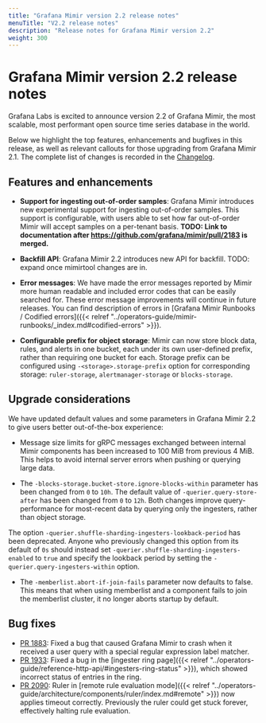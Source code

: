 ```yaml
---
title: "Grafana Mimir version 2.2 release notes"
menuTitle: "V2.2 release notes"
description: "Release notes for Grafana Mimir version 2.2"
weight: 300
---
```


# Grafana Mimir version 2.2 release notes

Grafana Labs is excited to announce version 2.2 of Grafana Mimir, the most scalable, most performant open source time series database in the world.

Below we highlight the top features, enhancements and bugfixes in this release, as well as relevant callouts for those upgrading from Grafana Mimir 2.1.
The complete list of changes is recorded in the [Changelog](https://github.com/grafana/mimir/blob/main/CHANGELOG.md).

## Features and enhancements

- **Support for ingesting out-of-order samples**: Grafana Mimir introduces new experimental support for ingesting out-of-order samples.
  This support is configurable, with users able to set how far out-of-order Mimir will accept samples on a per-tenant basis.
  **TODO: Link to documentation after https://github.com/grafana/mimir/pull/2183 is merged.**

- **Backfill API**: Grafana Mimir 2.2 introduces new API for backfill. TODO: expand once mimirtool changes are in.

- **Error messages**: We have made the error messages reported by Mimir more human readable and included error codes that can be easily searched for.
  These error message improvements will continue in future releases.
  You can find description of errors in [Grafana Mimir Runbooks / Codified errors]({{< relref "../operators-guide/mimir-runbooks/_index.md#codified-errors" >}}).

- **Configurable prefix for object storage**: Mimir can now store block data, rules, and alerts in one bucket, each under its own user-defined prefix, rather than requiring one bucket for each. Storage prefix can be configured using `-<storage>.storage-prefix` option for corresponding storage: `ruler-storage`, `alertmanager-storage` or `blocks-storage`.

## Upgrade considerations

We have updated default values and some parameters in Grafana Mimir 2.2 to give users better out-of-the-box experience:

- Message size limits for gRPC messages exchanged between internal Mimir components has been increased to 100 MiB from previous 4 MiB. This helps to avoid internal server errors when pushing or querying large data.

- The `-blocks-storage.bucket-store.ignore-blocks-within` parameter has been changed from `0` to `10h`. The default value of `-querier.query-store-after` has been changed from `0` to `12h`. Both changes improve query-performance for most-recent data by querying only the ingesters, rather than object storage.

The option `-querier.shuffle-sharding-ingesters-lookback-period` has been deprecated. Anyone who previously changed this option from its default of `0s` should instead set `-querier.shuffle-sharding-ingesters-enabled` to `true` and specify the lookback period by setting the `-querier.query-ingesters-within` option.

- The `-memberlist.abort-if-join-fails` parameter now defaults to false. This means that when using memberlist and a component fails to join the memberlist cluster, it no longer aborts startup by default.

## Bug fixes

- [PR 1883](https://github.com/grafana/mimir/pull/1883): Fixed a bug that caused Grafana Mimir to crash when it received a user query with a special regular expression label matcher.
- [PR 1933](https://github.com/grafana/mimir/pull/1933): Fixed a bug in the [ingester ring page]({{< relref "../operators-guide/reference-http-api/#ingesters-ring-status" >}}), which showed incorrect status of entries in the ring.
- [PR 2090](https://github.com/grafana/mimir/pull/2090): Ruler in [remote rule evaluation mode]({{< relref "../operators-guide/architecture/components/ruler/index.md#remote" >}}) now applies timeout correctly. Previously the ruler could get stuck forever, effectively halting rule evaluation.
